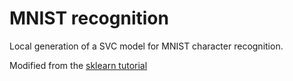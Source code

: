 # MNIST recognition

Local generation of a SVC model for MNIST character recognition.

Modified from the [sklearn tutorial](https://scikit-learn.org/stable/auto_examples/classification/plot_digits_classification.html#sphx-glr-download-auto-examples-classification-plot-digits-classification-py)